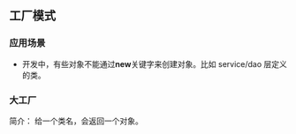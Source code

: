 ## 工厂模式

### 应用场景

- 开发中，有些对象不能通过**new**关键字来创建对象。比如 service/dao 层定义的类。



### 大工厂

简介： 给一个类名，会返回一个对象。